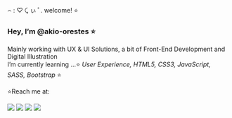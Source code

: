 
⌢ : ♡ ⤹ ぃ ﾟ. welcome! ⭐
 
 <h3>Hey, I’m @akio-orestes ⭐</h3>
 
 Mainly working with UX & UI Solutions, a bit of Front-End Development and Digital Illustration <br>
 I’m currently learning ...⭐ <em> User Experience, HTML5, CSS3, JavaScript, SASS, Bootstrap </em>⭐
 
⭐Reach me at: 
 <div> 
  <a href="https://instagram.com/art.cybermoon" target="_blank"><img src="https://img.shields.io/badge/-Instagram-%23E4405F?style=for-the-badge&logo=instagram&logoColor=white" target="_blank"></a>
  <a href="https://www.linkedin.com/in/akio-orestes-7604221b3" target="_blank"><img src="https://img.shields.io/badge/-LinkedIn-%230077B5?style=for-the-badge&logo=linkedin&logoColor=white" target="_blank"></a> 
  <a href="https://www.cybermoon.art" target="_blank"><img src="https://img.shields.io/badge/Blogger-FF5722?style=for-the-badge&logo=blogger&logoColor=white" target="_blank"></a>
  <a href = "mailto:akio.orestes@gmail.com"><img src="https://img.shields.io/badge/-Gmail-%23333?style=for-the-badge&logo=gmail&logoColor=white" target="_blank"></a>
</div>
